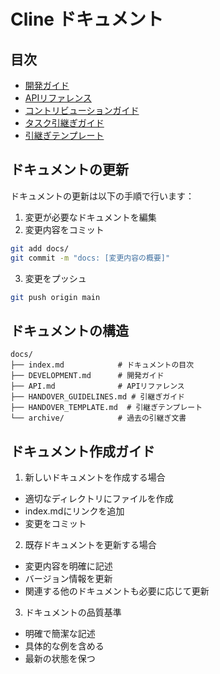 # Cline ドキュメント

## 目次

- [開発ガイド](DEVELOPMENT.md)
- [APIリファレンス](API.md)
- [コントリビューションガイド](../CONTRIBUTING.md)
- [タスク引継ぎガイド](HANDOVER_GUIDELINES.md)
- [引継ぎテンプレート](HANDOVER_TEMPLATE.md)

## ドキュメントの更新

ドキュメントの更新は以下の手順で行います：

1. 変更が必要なドキュメントを編集
2. 変更内容をコミット

```bash
git add docs/
git commit -m "docs: [変更内容の概要]"
```

3. 変更をプッシュ

```bash
git push origin main
```

## ドキュメントの構造

```
docs/
├── index.md            # ドキュメントの目次
├── DEVELOPMENT.md      # 開発ガイド
├── API.md              # APIリファレンス
├── HANDOVER_GUIDELINES.md # 引継ぎガイド
├── HANDOVER_TEMPLATE.md  # 引継ぎテンプレート
└── archive/            # 過去の引継ぎ文書
```

## ドキュメント作成ガイド

1. 新しいドキュメントを作成する場合

- 適切なディレクトリにファイルを作成
- index.mdにリンクを追加
- 変更をコミット

2. 既存ドキュメントを更新する場合

- 変更内容を明確に記述
- バージョン情報を更新
- 関連する他のドキュメントも必要に応じて更新

3. ドキュメントの品質基準

- 明確で簡潔な記述
- 具体的な例を含める
- 最新の状態を保つ
